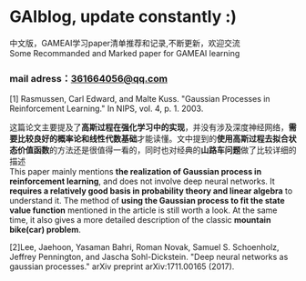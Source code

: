 # GAIblog, update constantly :)
中文版，GAMEAI学习paper清单推荐和记录,不断更新，欢迎交流  
Some Recommanded and Marked paper for GAMEAI learning  
### mail adress：361664056@qq.com  
[1] Rasmussen, Carl Edward, and Malte Kuss. "Gaussian Processes in Reinforcement Learning." In NIPS, vol. 4, p. 1. 2003.  
  
这篇论文主要提及了**高斯过程在强化学习中的实现**，并没有涉及深度神经网络，**需要比较良好的概率论和线性代数基础**才能读懂。文中提到的**使用高斯过程去拟合状态价值函数**的方法还是很值得一看的，同时也对经典的**山路车问题**做了比较详细的描述  
This paper mainly mentions **the realization of Gaussian process in reinforcement learning**, and does not involve deep neural networks. It **requires a relatively good basis in probability theory and linear algebra** to understand it. The method of **using the Gaussian process to fit the state value function** mentioned in the article is still worth a look. At the same time, it also gives a more detailed description of the classic **mountain bike(car) problem**.  
  
[2]Lee, Jaehoon, Yasaman Bahri, Roman Novak, Samuel S. Schoenholz, Jeffrey Pennington, and Jascha Sohl-Dickstein. "Deep neural networks as gaussian processes." arXiv preprint arXiv:1711.00165 (2017).
